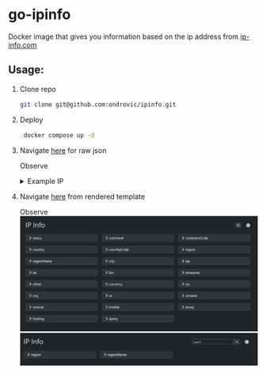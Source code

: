 # go-ipinfo

Docker image that gives you information based on the ip address from [ip-info.com](https://ip-api.com/)

## Usage:
1. Clone repo 
   ```bash
   git clone git@github.com:ondrovic/ipinfo.git 
   ```
2. Deploy
   ```bash
    docker compose up -d
   ```
3. Navigate [here](http://localhost:8080/json) for raw json
    
    Observe
    <details>
    <summary>Example IP</summary>
    
    ```json {
    "status": "success",
    "continent": "",
    "continentCode": "",
    "country": "",
    "countryCode": "",
    "region": "",
    "regionName": "",
    "city": "",
    "district": "",
    "zip": "",
    "lat": 0.00,
    "lon": 0.00,
    "timezone": "",
    "offset": -0,
    "currency": "",
    "isp": "",
    "org": "",
    "as": "",
    "asname": "",
    "reverse": "",
    "mobile": false,
    "proxy": false,
    "hosting": false,
    "query": "0.0.0.0"
    ```
    </details>
4. Navigate [here](http://localhost:8080/html) from rendered template

   Observe
![full](assets/images/full-view.png)
![filtered](assets/images/filtered-view.png)